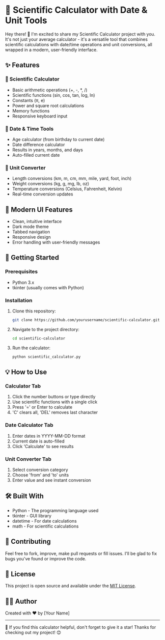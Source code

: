 # 🧮 Scientific Calculator with Date & Unit Tools

Hey there! 👋 I'm excited to share my Scientific Calculator project with you. It's not just your average calculator - it's a versatile tool that combines scientific calculations with date/time operations and unit conversions, all wrapped in a modern, user-friendly interface.

## ✨ Features

### 🔢 Scientific Calculator
- Basic arithmetic operations (+, -, *, /)
- Scientific functions (sin, cos, tan, log, ln)
- Constants (π, e)
- Power and square root calculations
- Memory functions
- Responsive keyboard input

### 📅 Date & Time Tools
- Age calculator (from birthday to current date)
- Date difference calculator
- Results in years, months, and days
- Auto-filled current date

### 📏 Unit Converter
- Length conversions (km, m, cm, mm, mile, yard, foot, inch)
- Weight conversions (kg, g, mg, lb, oz)
- Temperature conversions (Celsius, Fahrenheit, Kelvin)
- Real-time conversion updates

## 🎨 Modern UI Features
- Clean, intuitive interface
- Dark mode theme
- Tabbed navigation
- Responsive design
- Error handling with user-friendly messages

## 🚀 Getting Started

### Prerequisites
- Python 3.x
- tkinter (usually comes with Python)

### Installation
1. Clone this repository:
   ```bash
   git clone https://github.com/yourusername/scientific-calculator.git
   ```
2. Navigate to the project directory:
   ```bash
   cd scientific-calculator
   ```
3. Run the calculator:
   ```bash
   python scientific_calculator.py
   ```

## 💡 How to Use

### Calculator Tab
1. Click the number buttons or type directly
2. Use scientific functions with a single click
3. Press '=' or Enter to calculate
4. 'C' clears all, 'DEL' removes last character

### Date Calculator Tab
1. Enter dates in YYYY-MM-DD format
2. Current date is auto-filled
3. Click 'Calculate' to see results

### Unit Converter Tab
1. Select conversion category
2. Choose 'from' and 'to' units
3. Enter value and see instant conversion

## 🛠️ Built With
- Python - The programming language used
- tkinter - GUI library
- datetime - For date calculations
- math - For scientific calculations

## 🤝 Contributing
Feel free to fork, improve, make pull requests or fill issues. I'll be glad to fix bugs you've found or improve the code.

## 📝 License
This project is open source and available under the [MIT License](LICENSE).

## 🙋‍♂️ Author
Created with ❤️ by [Your Name]

---

🌟 If you find this calculator helpful, don't forget to give it a star! Thanks for checking out my project! 😊